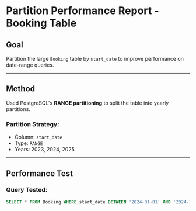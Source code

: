 # Partition Performance Report - Booking Table

## Goal

Partition the large `Booking` table by `start_date` to improve performance on date-range queries.

---

##  Method

Used PostgreSQL's **RANGE partitioning** to split the table into yearly partitions.

### Partition Strategy:
- Column: `start_date`
- Type: `RANGE`
- Years: 2023, 2024, 2025

---

## Performance Test

### Query Tested:
```sql
SELECT * FROM Booking WHERE start_date BETWEEN '2024-01-01' AND '2024-12-31';
